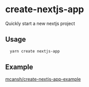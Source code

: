 # create-nextjs-app

Quickly start a new nextjs project

## Usage
```bash
  yarn create nextjs-app
```

## Example
[mcansh/create-nextjs-app-example](https://github.com/mcansh/create-nextjs-app-example)
